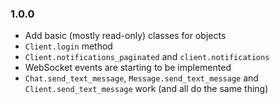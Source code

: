 ### 1.0.0
- Add basic (mostly read-only) classes for objects
- `Client.login` method
- `Client.notifications_paginated` and `client.notifications`
- WebSocket events are starting to be implemented
- `Chat.send_text_message`, `Message.send_text_message` and `Client.send_text_message` work (and all do the same thing)
